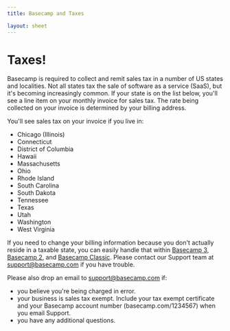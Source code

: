 ```yaml
---
title: Basecamp and Taxes

layout: sheet
---
```


# Taxes!

Basecamp is required to collect and remit sales tax in a number of US states and localities. Not all states tax the sale of software as a service (SaaS), but it's becoming increasingly common. If your state is on the list below, you'll see a line item on your monthly invoice for sales tax. The rate being collected on your invoice is determined by your billing address.

You'll see sales tax on your invoice if you live in:

* Chicago (Illinois)
* Connecticut
* District of Columbia
* Hawaii
* Massachusetts
* Ohio
* Rhode Island
* South Carolina
* South Dakota
* Tennessee
* Texas
* Utah
* Washington
* West Virginia

If you need to change your billing information because you don't actually reside in a taxable state, you can easily handle that within [Basecamp 3](https://3.basecamp-help.com/article/101-handling-billing-and-invoices#update), [Basecamp 2](https://2.basecamp-help.com/article/241-billing-info-and-plan-upgrades#credit-card), and [Basecamp Classic](https://help.basecamp.com/basecamp/questions/148-how-do-we-update-or-change-our-credit-card). Please contact our Support team at [support@basecamp.com](mailto:support@basecamp.com) if you have trouble.

Please also drop an email to [support@basecamp.com](mailto:support@basecamp.com) if:

* you believe you're being charged in error. 
* your business is sales tax exempt. Include your tax exempt certificate and your Basecamp account number (basecamp.com/<span class="highlight">1234567</span>) when you email Support.
* you have any additional questions.
